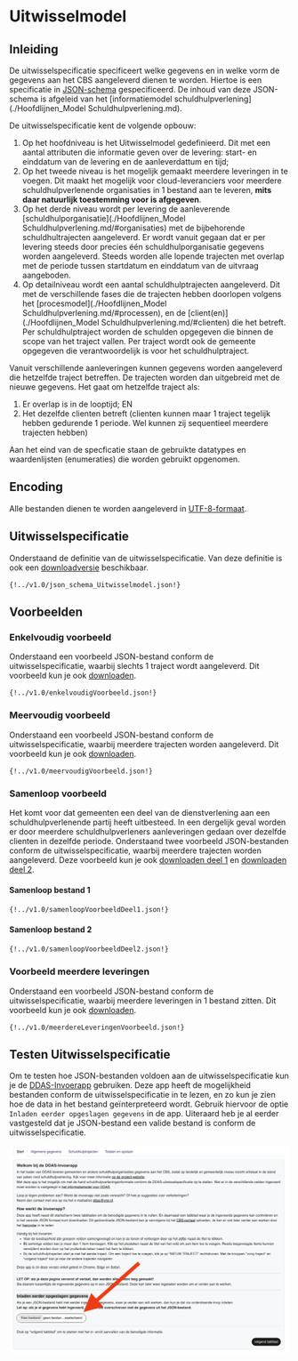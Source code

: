 # Uitwisselmodel

## Inleiding

De uitwisselspecificatie specificeert welke gegevens en in welke vorm de gegevens aan het CBS aangeleverd dienen te worden. Hiertoe is een specificatie in [JSON-schema](https://json-schema.org) gespecificeerd. De inhoud van deze JSON-schema is afgeleid van het [informatiemodel schuldhulpverlening](./Hoofdlijnen_Model Schuldhulpverlening.md). 

De uitwisselspecificatie kent de volgende opbouw: 

1. Op het hoofdniveau is het Uitwisselmodel gedefinieerd. Dit met een aantal attributen die informatie geven over de levering: start- en einddatum van de levering en de aanleverdattum en tijd;
2. Op het tweede niveau is het mogelijk gemaakt meerdere leveringen in te voegen. Dit maakt het mogelijk voor cloud-leveranciers voor meerdere schuldhulpverlenende organisaties in 1 bestand aan te leveren, **mits daar natuurlijk toestemming voor is afgegeven**. 
3. Op het derde niveau wordt per levering de aanleverende [schuldhulporganisatie](./Hoofdlijnen_Model Schuldhulpverlening.md/#organisaties) met de bijbehorende schuldhultrajecten aangeleverd. Er wordt vanuit gegaan dat er per levering steeds door precies één schuldhulporganisatie gegevens worden aangeleverd. Steeds worden alle lopende trajecten met overlap met de periode tussen startdatum en einddatum van de uitvraag aangeboden.
4. Op detailniveau wordt een aantal schuldhulptrajecten aangeleverd. Dit met de verschillende fases die de trajecten hebben doorlopen volgens het [procesmodel](./Hoofdlijnen_Model Schuldhulpverlening.md/#processen), en de [client(en)](./Hoofdlijnen_Model Schuldhulpverlening.md/#clienten) die het betreft. Per schuldhulptraject worden de schulden opgegeven die binnen de scope van het traject vallen. Per traject wordt ook de gemeente opgegeven die verantwoordelijk is voor het schuldhulptraject.

Vanuit verschillende aanleveringen kunnen gegevens worden aangeleverd die hetzelfde traject betreffen. De trajecten worden dan uitgebreid met de nieuwe gegevens. Het gaat om hetzelfde traject als:

1. Er overlap is in de looptijd; EN
2. Het dezelfde clienten betreft (clienten kunnen maar 1 traject tegelijk hebben gedurende 1 periode. Wel kunnen zij sequentieel meerdere trajecten hebben)

Aan het eind van de specficatie staan de gebruikte datatypes en waardenlijsten (enumeraties) die worden gebruikt opgenomen. 

## Encoding

Alle bestanden dienen te worden aangeleverd in [UTF-8-formaat](https://www.forumstandaardisatie.nl/open-standaarden/utf-8). 

## Uitwisselspecificatie

Onderstaand de definitie van de uitwisselspecificatie. Van deze definitie is ook een [downloadversie](https://raw.githubusercontent.com/VNG-Realisatie/ddas/main/v1.0/json_schema_Uitwisselmodel.json) beschikbaar.

```
{!../v1.0/json_schema_Uitwisselmodel.json!}

```

## Voorbeelden

### Enkelvoudig voorbeeld

Onderstaand een voorbeeld JSON-bestand conform de uitwisselspecificatie, waarbij slechts 1 traject wordt aangeleverd. Dit voorbeeld kun je ook [downloaden](https://raw.githubusercontent.com/VNG-Realisatie/ddas/main/v1.0/enkelvoudigVoorbeeld.json).

```
{!../v1.0/enkelvoudigVoorbeeld.json!}

```

### Meervoudig voorbeeld

Onderstaand een voorbeeld JSON-bestand conform de uitwisselspecificatie, waarbij meerdere trajecten worden aangeleverd. Dit voorbeeld kun je ook [downloaden](https://raw.githubusercontent.com/VNG-Realisatie/ddas/main/v1.0/meervoudigVoorbeeld.json).

```
{!../v1.0/meervoudigVoorbeeld.json!}

```

### Samenloop voorbeeld

Het komt voor dat gemeenten een deel van de dienstverlening aan een schuldhulpverlenende partij heeft uitbesteed. In een dergelijk geval worden er door meerdere schuldhulpverleners aanleveringen gedaan over dezelfde clienten in dezelfde periode. Onderstaand twee voorbeeld JSON-bestanden conform de uitwisselspecificatie, waarbij meerdere trajecten worden aangeleverd. Deze voorbeeld kun je ook [downloaden deel 1](https://raw.githubusercontent.com/VNG-Realisatie/ddas/main/v1.0/samenloopVoorbeeldDeel1.json) en [downloaden deel 2](https://raw.githubusercontent.com/VNG-Realisatie/ddas/main/v1.0/samenloopVoorbeeldDeel2.json).

#### Samenloop bestand 1
```
{!../v1.0/samenloopVoorbeeldDeel1.json!}

```

#### Samenloop bestand 2

```
{!../v1.0/samenloopVoorbeeldDeel2.json!}

```

### Voorbeeld meerdere leveringen

Onderstaand een voorbeeld JSON-bestand conform de uitwisselspecificatie, waarbij meerdere leveringen in 1 bestand zitten. Dit voorbeeld kun je ook [downloaden](https://raw.githubusercontent.com/VNG-Realisatie/ddas/main/v1.0/meerdereLeveringenVoorbeeld.json).

```
{!../v1.0/meerdereLeveringenVoorbeeld.json!}

```

## Testen Uitwisselspecificatie

Om te testen hoe JSON-bestanden voldoen aan de uitwisselspecificatie kun je de [DDAS-Invoerapp](https://ddas.divosa.nl) gebruiken. Deze app heeft de mogelijkheid bestanden conform de uitwisselspecificatie in te lezen, en zo kun je zien hoe de data in het bestand geïnterpreteerd wordt. Gebruik hiervoor de optie `Inladen eerder opgeslagen gegevens` in de app. Uiteraard heb je al eerder vastgesteld dat je JSON-bestand een valide bestand is conform de uitwisselspecificatie.

[![JSON-Bestand laden in DDAS-Invoerapp](images/InvoerApp.png)](images/InvoerApp.png)